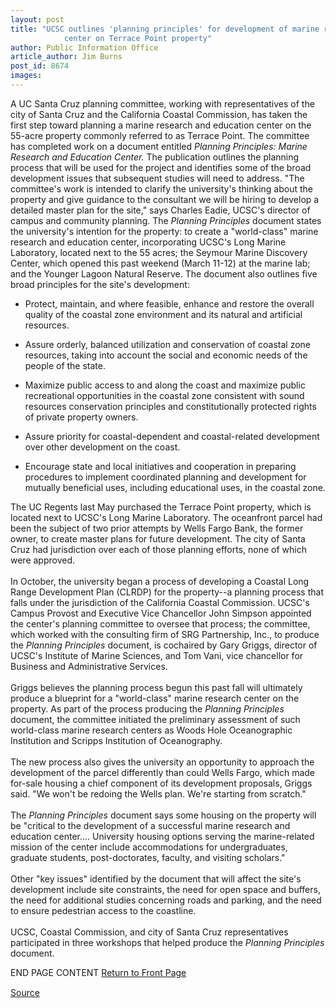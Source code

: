 ```yaml
---
layout: post
title: "UCSC outlines 'planning principles' for development of marine research and education
			center on Terrace Point property"
author: Public Information Office
article_author: Jim Burns
post_id: 8674
images:
---
```


<p>
  A UC Santa Cruz planning committee, working with representatives of the city of Santa Cruz and the California Coastal Commission, has taken the first step toward planning a marine research and education center on the 55-acre property commonly referred to as Terrace Point. The committee has completed work on a document entitled <i>Planning Principles: Marine Research and Education Center.</i> The publication outlines the planning process that will be used for the project and identifies some of the broad development issues that subsequent studies will need to address. "The committee's work is intended to clarify the university's thinking about the property and give guidance to the consultant we will be hiring to develop a detailed master plan for the site," says Charles Eadie, UCSC's director of campus and community planning. The <i>Planning Principles</i> document states the university's intention for the property: to create a "world-class" marine research and education center, incorporating UCSC's Long Marine Laboratory, located next to the 55 acres; the Seymour Marine Discovery Center, which opened this past weekend (March 11-12) at the marine lab; and the Younger Lagoon Natural Reserve. The document also outlines five broad principles for the site's development:
</p>
<ul>
  <li>Protect, maintain, and where feasible, enhance and restore the overall quality of the coastal zone environment and its natural and artificial resources.
  </li>
</ul>
<ul>
  <li>Assure orderly, balanced utilization and conservation of coastal zone resources, taking into account the social and economic needs of the people of the state.
  </li>
</ul>
<ul>
  <li>Maximize public access to and along the coast and maximize public recreational opportunities in the coastal zone consistent with sound resources conservation principles and constitutionally protected rights of private property owners.
  </li>
</ul>
<ul>
  <li>Assure priority for coastal-dependent and coastal-related development over other development on the coast.
  </li>
</ul>
<ul>
  <li>Encourage state and local initiatives and cooperation in preparing procedures to implement coordinated planning and development for mutually beneficial uses, including educational uses, in the coastal zone.
  </li>
</ul>
<p>
  The UC Regents last May purchased the Terrace Point property, which is located next to UCSC's Long Marine Laboratory. The oceanfront parcel had been the subject of two prior attempts by Wells Fargo Bank, the former owner, to create master plans for future development. The city of Santa Cruz had jurisdiction over each of those planning efforts, none of which were approved.<br>
  <br>
  In October, the university began a process of developing a Coastal Long Range Development Plan (CLRDP) for the property--a planning process that falls under the jurisdiction of the California Coastal Commission. UCSC's Campus Provost and Executive Vice Chancellor John Simpson appointed the center's planning committee to oversee that process; the committee, which worked with the consulting firm of SRG Partnership, Inc., to produce the <i>Planning Principles</i> document, is cochaired by Gary Griggs, director of UCSC's Institute of Marine Sciences, and Tom Vani, vice chancellor for Business and Administrative Services.<br>
  <br>
  Griggs believes the planning process begun this past fall will ultimately produce a blueprint for a "world-class" marine research center on the property. As part of the process producing the <i>Planning Principles</i> document, the committee initiated the preliminary assessment of such world-class marine research centers as Woods Hole Oceanographic Institution and Scripps Institution of Oceanography.<br>
  <br>
  The new process also gives the university an opportunity to approach the development of the parcel differently than could Wells Fargo, which made for-sale housing a chief component of its development proposals, Griggs said. "We won't be redoing the Wells plan. We're starting from scratch."<br>
  <br>
  The <i>Planning Principles</i> document says some housing on the property will be "critical to the development of a successful marine research and education center.... University housing options serving the marine-related mission of the center include accommodations for undergraduates, graduate students, post-doctorates, faculty, and visiting scholars."<br>
  <br>
  Other "key issues" identified by the document that will affect the site's development include site constraints, the need for open space and buffers, the need for additional studies concerning roads and parking, and the need to ensure pedestrian access to the coastline.<br>
  <br>
  UCSC, Coastal Commission, and city of Santa Cruz representatives participated in three workshops that helped produce the <i>Planning Principles</i> document.
</p>
<p>
  END PAGE CONTENT <a href="../../index.html">Return to Front Page</a> <img align="bottom" alt=" " border="0" height="1" src="../../images/trans.gif" width="385">
</p>
<p><a href="http://www1.ucsc.edu/currents/99-00/03-13/terra.html" title="Permalink to terra">Source</a></p>
